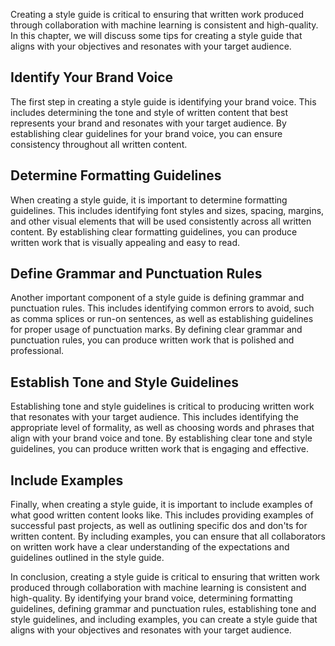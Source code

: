 
Creating a style guide is critical to ensuring that written work produced through collaboration with machine learning is consistent and high-quality. In this chapter, we will discuss some tips for creating a style guide that aligns with your objectives and resonates with your target audience.

Identify Your Brand Voice
-------------------------

The first step in creating a style guide is identifying your brand voice. This includes determining the tone and style of written content that best represents your brand and resonates with your target audience. By establishing clear guidelines for your brand voice, you can ensure consistency throughout all written content.

Determine Formatting Guidelines
-------------------------------

When creating a style guide, it is important to determine formatting guidelines. This includes identifying font styles and sizes, spacing, margins, and other visual elements that will be used consistently across all written content. By establishing clear formatting guidelines, you can produce written work that is visually appealing and easy to read.

Define Grammar and Punctuation Rules
------------------------------------

Another important component of a style guide is defining grammar and punctuation rules. This includes identifying common errors to avoid, such as comma splices or run-on sentences, as well as establishing guidelines for proper usage of punctuation marks. By defining clear grammar and punctuation rules, you can produce written work that is polished and professional.

Establish Tone and Style Guidelines
-----------------------------------

Establishing tone and style guidelines is critical to producing written work that resonates with your target audience. This includes identifying the appropriate level of formality, as well as choosing words and phrases that align with your brand voice and tone. By establishing clear tone and style guidelines, you can produce written work that is engaging and effective.

Include Examples
----------------

Finally, when creating a style guide, it is important to include examples of what good written content looks like. This includes providing examples of successful past projects, as well as outlining specific dos and don'ts for written content. By including examples, you can ensure that all collaborators on written work have a clear understanding of the expectations and guidelines outlined in the style guide.

In conclusion, creating a style guide is critical to ensuring that written work produced through collaboration with machine learning is consistent and high-quality. By identifying your brand voice, determining formatting guidelines, defining grammar and punctuation rules, establishing tone and style guidelines, and including examples, you can create a style guide that aligns with your objectives and resonates with your target audience.
